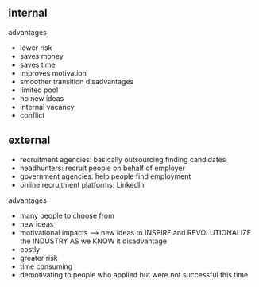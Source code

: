 ## internal 
advantages
- lower risk
- saves money 
- saves time
- improves motivation
- smoother transition
disadvantages
- limited pool
- no new ideas
- internal vacancy
- conflict

## external
- recruitment agencies: basically outsourcing finding candidates
- headhunters: recruit people on behalf of employer
- government agencies: help people find employment
- online recruitment platforms: LinkedIn

advantages
- many people to choose from 
- new ideas
- motivational impacts --> new ideas to INSPIRE and REVOLUTIONALIZE the INDUSTRY AS we KNOW it
disadvantage
- costly
- greater risk
- time consuming
- demotivating to people who applied but were not successful this time